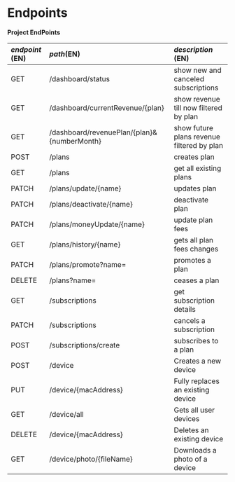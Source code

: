# Endpoints

**Project EndPoints**


| **_endpoint_** (EN) | **_path_**(EN)                              | **_description_** (EN)                     |
|:--------------------|:--------------------------------------------|:-------------------------------------------|
| GET                 | /dashboard/status                           | show new and canceled subscriptions        |
| GET                 | /dashboard/currentRevenue/{plan}            | show revenue till now filtered by plan     |
| GET                 | /dashboard/revenuePlan/{plan}&{numberMonth} | show future plans revenue filtered by plan |
| POST                | /plans                                      | creates plan                               |
| GET                 | /plans                                      | get all existing plans                     |
| PATCH               | /plans/update/{name}                        | updates plan                               |
| PATCH               | /plans/deactivate/{name}                    | deactivate plan                            |
| PATCH               | /plans/moneyUpdate/{name}                   | update plan fees                           |
| GET                 | /plans/history/{name}                       | gets all plan fees changes                 |
| PATCH               | /plans/promote?name=                        | promotes a plan                            |
| DELETE              | /plans?name=                                | ceases a plan                              |
| GET                 | /subscriptions                              | get subscription details                   |
| PATCH               | /subscriptions                              | cancels a subscription                     |
| POST                | /subscriptions/create                       | subscribes to a plan                       |
| POST                | /device                                     | Creates a new device                       |
| PUT                 | /device/{macAddress}                        | Fully replaces an existing device          |
| GET                 | /device/all                                 | Gets all user devices                      |
| DELETE              | /device/{macAddress}                        | Deletes an existing device                 |
| GET                 | /device/photo/{fileName}                    | Downloads a photo of a device              |



















